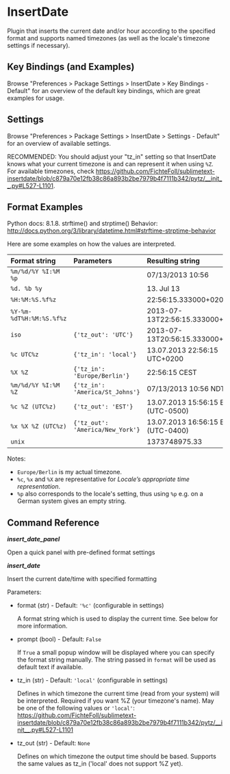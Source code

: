 InsertDate
==========

Plugin that inserts the current date and/or hour according to the specified
format and supports named timezones (as well as the locale's timezone settings if necessary).


Key Bindings (and Examples)
---------------------------

Browse "Preferences > Package Settings > InsertDate > Key Bindings - Default" for an overview of the default key bindings, which are great examples for usage.


Settings
--------

Browse "Preferences > Package Settings > InsertDate > Settings - Default" for an overview of available settings.

RECOMMENDED: You should adjust your "tz_in" setting so that InsertDate knows what your current timezone is and can represent it when using `%Z`.
For available timezones, check https://github.com/FichteFoll/sublimetext-insertdate/blob/c879a70e12fb38c86a893b2be7979b4f7111b342/pytz/__init__.py#L527-L1101.


Format Examples
---------------

Python docs: 8.1.8. strftime() and strptime() Behavior:
    http://docs.python.org/3/library/datetime.html#strftime-strptime-behavior

Here are some examples on how the values are interpreted.

| Format string            | Parameters                       | Resulting string                   |
|:-------------------------|:---------------------------------|:-----------------------------------|
| `%m/%d/%Y %I:%M %p`      |                                  | 07/13/2013 10:56                   |
| `%d. %b %y`              |                                  | 13. Jul 13                         |
| `%H:%M:%S.%f%z`          |                                  | 22:56:15.333000+0200               |
| `%Y-%m-%dT%H:%M:%S.%f%z` |                                  | 2013-07-13T22:56:15.333000+0200    |
| `iso`                    | `{'tz_out': 'UTC'}`              | 2013-07-13T20:56:15.333000+00:00   |
| `%c UTC%z`               | `{'tz_in': 'local'}`             | 13.07.2013 22:56:15 UTC+0200       |
| `%X %Z`                  | `{'tz_in': 'Europe/Berlin'}`     | 22:56:15 CEST                      |
| `%m/%d/%Y %I:%M %Z`      | `{'tz_in': 'America/St_Johns'}`  | 07/13/2013 10:56 NDT               |
| `%c %Z (UTC%z)`          | `{'tz_out': 'EST'}`              | 13.07.2013 15:56:15 EST (UTC-0500) |
| `%x %X %Z (UTC%z)`       | `{'tz_out': 'America/New_York'}` | 13.07.2013 16:56:15 EDT (UTC-0400) |
| `unix`                   |                                  | 1373748975.33                      |

Notes:

- `Europe/Berlin` is my actual timezone.
- `%c`, `%x` and `%X` are representative for *Locale’s appropriate time representation*.
- `%p` also corresponds to the locale's setting, thus using `%p` e.g. on a German system gives an empty string.


Command Reference
-----------------

***insert_date_panel***

Open a quick panel with pre-defined format settings


***insert_date***

Insert the current date/time with specified formatting

Parameters:

- format (str) - Default: `'%c'` (configurable in settings)

  A format string which is used to display the current time. See below for more information.

- prompt (bool) - Default: `False`

  If `True` a small popup window will be displayed where you can specify the format string manually.
  The string passed in `format` will be used as default text if available.

- tz_in (str) - Default: `'local'` (configurable in settings)

  Defines in which timezone the current time (read from your system) will be interpreted.
  Required if you want %Z (your timezone's name). May be one of the following values or `'local'`:
  https://github.com/FichteFoll/sublimetext-insertdate/blob/c879a70e12fb38c86a893b2be7979b4f7111b342/pytz/__init__.py#L527-L1101

- tz_out (str) - Default: `None`

  Defines on which timezone the output time should be based.
  Supports the same values as tz_in ('local' does not support %Z yet).
